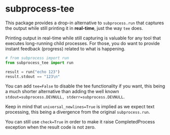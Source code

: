 # subprocess-tee

This package provides a drop-in alternative to `subprocess.run` that
captures the output while still printing it in **real-time**, just the way
`tee` does.

Printing output in real-time while still capturing is valuable for
any tool that executes long-running child processes. For those, you do want
to provide instant feedback (progress) related to what is happening.

```python
# from subprocess import run
from subprocess_tee import run

result = run("echo 123")
result.stdout == "123\n"
```

You can add `tee=False` to disable the tee functionality if you want, this
being a much shorter alternative than adding the well known
`stdout=subprocess.DEVNULL, stderr=subprocess.DEVNULL`.

Keep in mind that `universal_newlines=True` is implied as we expect text
processing, this being a divergence from the original `subprocess.run`.

You can still use `check=True` in order to make it raise CompletedProcess
exception when the result code is not zero.
